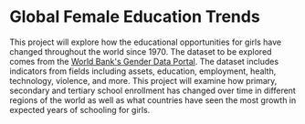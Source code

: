 # Global Female Education Trends

This project will explore how the educational opportunities for girls have changed throughout the world since 1970. The dataset to be explored comes from the [World Bank's Gender Data Portal](https://genderdata.worldbank.org/). The dataset includes indicators from fields including assets, education, employment, health, technology, violence, and more. This project will examine how primary, secondary and tertiary school enrollment has changed over time in different regions of the world as well as what countries have seen the most growth in expected years of schooling for girls.
